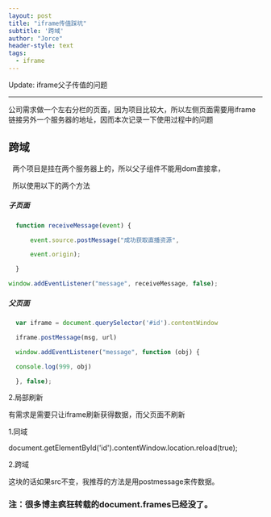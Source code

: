 ```yaml
---
layout: post
title: "iframe传值踩坑"
subtitle: '跨域'
author: "Jorce"
header-style: text
tags:
  - iframe
---
```


Update: iframe父子传值的问题

---

公司需求做一个左右分栏的页面，因为项目比较大，所以左侧页面需要用iframe链接另外一个服务器的地址，因而本次记录一下使用过程中的问题

## 跨域

  两个项目是挂在两个服务器上的，所以父子组件不能用dom直接拿，

  所以使用以下的两个方法
##### 子页面

```js 
  function receiveMessage(event) {

      event.source.postMessage("成功获取直播资源",

      event.origin);

  }

window.addEventListener("message", receiveMessage, false);
```

##### 父页面
```js 
  var iframe = document.querySelector('#id').contentWindow

  iframe.postMessage(msg, url)

  window.addEventListener("message", function (obj) {

  console.log(999, obj)

  }, false);
```

2.局部刷新

有需求是需要只让iframe刷新获得数据，而父页面不刷新

1.同域

document.getElementById('id').contentWindow.location.reload(true);

2.跨域

这块的话如果src不变，我推荐的方法是用postmessage来传数据。

### 注：很多博主疯狂转载的document.frames已经没了。